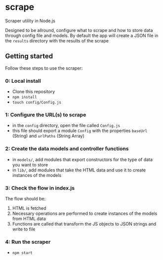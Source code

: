 # scrape
Scraper utility in Node.js
   
Designed to be allround, configure what to scrape and how to store data through config file and models.
By default the app will create a JSON file in the `results` directory with the results of the scrape

## Getting started

Follow these steps to use the scraper:

### 0: Local install

* Clone this repository
* `npm install`
* `touch config/Config.js`

### 1: Configure the URL(s) to scrape

* in the `config` directory, open the file called `Config.js` 
* this file should export a module `Config` with the properties `baseUrl` (String) and `urlPaths` (String Array)  

### 2: Create the data models and controller functions

* in `models/`, add modules that export constructors for the type of data you want to store
* in `lib/`, add modules that take the HTML data and use it to create instances of the models

### 3: Check the flow in index.js

The flow should be:

1. HTML is fetched
2. Necessary operations are performed to create instances of the models from HTML data
3. Functions are called that transform the JS objects to JSON strings and write to file 

### 4: Run the scraper

* `npm start`
